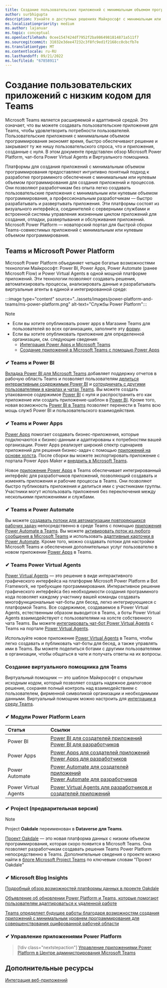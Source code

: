 ```yaml
---
title: Создание пользовательских приложений с минимальным объемом программирования для Microsoft Teams
author: surbhigupta
description: Узнайте о доступных решениях Майкрософт с минимальным или нулевым объемом программирования на основе Teams для Microsoft Power Platform.
ms.localizationpriority: medium
ms.author: lajanuar
ms.topic: conceptual
ms.openlocfilehash: 0cee1547424df7952f2ba9864981814871a511f7
ms.sourcegitcommit: 31032e3dee47232c3f8fc9ed1f2168cc0cbcfb7e
ms.translationtype: MT
ms.contentlocale: ru-RU
ms.lasthandoff: 09/21/2022
ms.locfileid: "67858911"
---
```

# <a name="create-low-code-custom-apps-for-teams"></a>Создание пользовательских приложений с низким кодом для Teams

Microsoft Teams является расширяемой и адаптивной средой. Это означает, что вы можете создавать пользовательские приложения для Teams, чтобы удовлетворить потребности пользователей. Пользовательские приложения с минимальным объемом программирования экономят время, быстро обеспечивают решение и закрывают ту же нишу пользовательского спроса, что и приложения, созданные с нуля. В этом документе представлен обзор Microsoft Power Platform, чат-бота Power Virtual Agents и Виртуального помощника.

Платформы для создания приложений с минимальным объемом программирования предоставляют интуитивно понятный подход к разработке программного обеспечения с минимальным или нулевым объемом программирования для создания приложений и процессов. Они позволяют разработчикам без опыта легко создавать пользовательские приложения с минимальным или нулевым объемом программирования, а профессиональным разработчикам — быстро разрабатывать и развертывать приложения. Эти платформы состоят из визуального интерфейса, соединителей с серверными службами и встроенной системы управления жизненным циклом приложений для создания, отладки, развертывания и обслуживания приложений. Microsoft Power Platform — новаторский портал для быстрой сборки Teams-совместимых приложений с минимальным или нулевым объемом программирования.

## <a name="teams-and-microsoft-power-platform"></a>Teams и Microsoft Power Platform

Microsoft Power Platform объединяет четыре богатые возможностями технологии Майкрософт: Power BI, Power Apps, Power Automate (ранее Microsoft Flow) и Power Virtual Agents в одной мощной платформе приложений. Эти технологии позволяют создавать решения, автоматизировать процессы, анализировать данные и разрабатывать виртуальные агенты в единой и интегрированной среде:

:::image type="content" source="../assets/images/power-platform-and-teams/ms-power-platform.png" alt-text="Службы Power Platform":::

> [!NOTE]
>
> - Если вы хотите опубликовать power apps в Магазине Teams для пользователей во всех организациях, заполните эту [форму](https://go.microsoft.com/fwlink/?linkid=2204468).
> - Если вы хотите опубликовать приложение для определенной организации, см. следующие сведения:
>   - [Интеграция Power Apps и Microsoft Teams](/power-apps/teams/overview)
>   - [Создание приложений в Microsoft Teams с помощью Power Apps](/power-apps/teams/create-apps-overview)

### <a name="-teams-and-power-bi"></a>✔ Teams и Power BI

[Вкладка Power BI для Microsoft Teams](https://powerbi.microsoft.com/blog/announcing-new-power-bi-tab-for-microsoft-teams/) добавляет поддержку отчетов в рабочую область Teams и позволяет пользователям [делиться интерактивным содержимым Power BI](/power-bi/collaborate-share/service-embed-report-microsoft-teams) и [сотрудничать с другими пользователями в каналах и чатах Teams](/power-bi/collaborate-share/service-collaborate-microsoft-teams). Вы можете создать упакованное содержимое [Power BI](/power-bi/collaborate-share/service-create-distribute-apps) с нуля и распространить его как приложение или создать приложение-шаблон в [Power BI](/power-bi/connect-data/service-template-apps-create). Кроме того, новая возможность [Power BI в Teams](https://go.microsoft.com/fwlink/?linkid=2143643) позволяет перенести в Teams всю мощь служб Power BI и пользовательского взаимодействия.

### <a name="-teams-and-power-apps"></a>✔ Teams и Power Apps

[Power Apps](/powerapps/powerapps-overview) помогает создавать бизнес-приложения, которые подключаются к бизнес-данным и адаптированы к потребностям вашей организации.  Power Apps реализует широкий спектр сценариев приложений для решения бизнес-задач с помощью [приложений на основе холста](/powerapps/maker/#canvas-apps). После сборки вы можете экспортировать приложение с портала Power Apps Maker и [внедрить в Microsoft Teams](/power-platform/admin/embed-app-teams).

Новое [приложение Power Apps](https://go.microsoft.com/fwlink/?linkid=2143374) в Teams обеспечивает интегрированный интерфейс для разработчиков приложений, позволяющий создавать и изменять приложения и рабочие процессы в Teams. Они позволяют быстро публиковать приложения и делиться ими с участниками группы. Участники могут использовать приложения без переключения между несколькими приложениями и службами.

### <a name="-teams-and-power-automate"></a>✔ Teams и Power Automate

Вы можете [создавать потоки для автоматизации повторяющихся рабочих задач](https://flow.microsoft.com/connectors/shared_teams/microsoft-teams/) непосредственно в среде Teams с помощью [приложения Power Automate в Teams](/power-automate/flows-teams). Вы можете [активировать поток из любого сообщения в Microsoft Teams](/power-automate/trigger-flow-teams-message) и использовать [адаптивные карточки в Power Automate](/power-automate/create-adaptive-cards). Кроме того, можно создавать потоки для настройки Microsoft Teams и обеспечения дополнительных услуг пользователю в новом приложении [Power Apps](https://go.microsoft.com/fwlink/?linkid=2143539) в Teams.

### <a name="-teams-and-power-virtual-agents"></a>✔ Teams Power Virtual Agents

[Power Virtual Agents](/power-virtual-agents/fundamentals-what-is-power-virtual-agents) — это решение в виде интерактивного графического интерфейса на платформе Microsoft Power Platform и Bot Framework, не требующее программирования. Интерактивное решение графического интерфейса без необходимости создания программного кода позволяет каждому участнику вашей команды создавать многофункциональные чат-боты для бесед, легко интегрирующиеся с платформой Teams. Все содержимое, создаваемое в Power Virtual Agents, естественным образом выводится в Teams, а боты Power Virtual Agents взаимодействуют с пользователями на холсте собственного чата Teams. Вы можете [интегрировать чат-бот Power Virtual Agents](/power-virtual-agents/publication-add-bot-to-microsoft-teams) с Teams на портале [Power Virtual Agents](https://powervirtualagents.microsoft.com).

Используйте новое приложение [Power Virtual Agents](https://aka.ms/pva-teams-docs) в Teams, чтобы легко создавать и публиковать чат-боты для бесед, а также управлять ими в Teams. Вы можете поделиться ботами с другими пользователями в организации, чтобы общаться в чате и получать ответы на их вопросы.

### <a name="-virtual-assistant-for-teams"></a>Создание виртуального помощника для Teams

Виртуальный помощник — это шаблон Майкрософт с открытым исходным кодом, который позволяет создать надежное диалоговое решение, сохраняя полный контроль над взаимодействием с пользователем, фирменной символикой организации и необходимыми данными. Виртуальный помощник можно настроить для [интеграции в среду Teams](https://microsoft.github.io/botframework-solutions/clients-and-channels/tutorials/enable-teams/1-intro).

### <a name="-power-platform-learn-modules"></a>✔ Модули Power Platform Learn

|  Статья  |  Ссылки  |
|:---------|:----------------------|
|Power BI|[Power BI для создателей приложений](/training/browse/?expanded=power-platform&products=power-bi&roles=maker)</br>[Power BI для разработчиков](/training/browse/?expanded=power-platform&products=power-bi&roles=developer)|
|Power Apps|[Power Apps для создателей приложений](/training/browse/?products=power-apps&roles=maker)</br>[Power Apps для разработчиков](/training/browse/?products=power-apps)|
|Power Automate|[Power Automate для создателей приложений](/training/browse/?expanded=power-platform&products=power-automate&roles=maker)</br>[Power Automate для разработчиков](/training/browse/?expanded=power-platform&products=power-automate&roles=developer)|
|Power Virtual Agents|[Power Virtual Agents для разработчиков и создателей приложений](/training/browse/?products=power-virtual-agents&expanded=power-platform&roles=maker)|

### <a name="-project-oakdale-preview"></a>✔ Project (предварительная версия)

> [!NOTE]
> Project **Oakdale** переименован в **Dataverse для Teams**.

[Проект Oakdale](https://techcommunity.microsoft.com/t5/microsoft-teams-blog/teams-is-shaping-the-future-of-work-with-low-code-features-to/ba-p/1507180
) — это новая платформа данных с низким объемом программирования, которая скоро появится в Microsoft Teams. Она позволяет разработчикам создавать решения Teams Power Platform непосредственно в Teams. Дополнительные сведения о проекте можно найти в [блоге Microsoft Project Teams](https://powerapps.microsoft.com/blog/introducing-project-oakdale-a-new-low-code-data-platform-for-microsoft-teams) по ключевым словам "Проект Oakdale"

### <a name="-microsoft-blog-insights"></a>✔ Microsoft Blog Insights

[Подробный обзор возможностей платформы данных в проекте Oakdale](https://powerapps.microsoft.com/blog/a-closer-look-at-data-platform-capabilities-in-project-oakdale/)

[Объявление об обновлении Power Platform и Teams, которые помогают пользователям адаптироваться к удаленной работе](https://cloudblogs.microsoft.com/powerplatform/2020/05/19/announcing-power-platform-and-teams-updates-to-help-customers-adapt-to-remote-work/)

[Teams определяет будущее работы благодаря возможностям создания приложений с минимальным уровнем программирования для совершенствования оцифрованной рабочей области](https://techcommunity.microsoft.com/t5/microsoft-teams-blog/teams-is-shaping-the-future-of-work-with-low-code-features-to/ba-p/1507180)

### <a name="-managing-power-platform-apps"></a>✔ Управление приложениями Power Platform

> [!div class="nextstepaction"]
> [Управление приложениями Power Platform в Центре администрирования Microsoft Teams](/microsoftteams/manage-power-platform-apps)

## <a name="see-also"></a>Дополнительные ресурсы

[Интеграция веб-приложений](~/samples/integrate-web-apps-overview.md)
